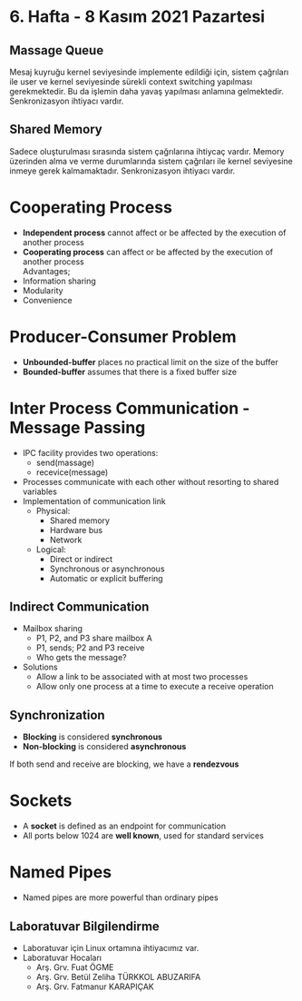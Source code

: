 # 6. Hafta - 8 Kasım 2021 Pazartesi

## Massage Queue
Mesaj kuyruğu kernel seviyesinde implemente edildiği için, sistem çağrıları ile user ve kernel seviyesinde sürekli context switching yapılması gerekmektedir. Bu da işlemin daha yavaş yapılması anlamına gelmektedir.
Senkronizasyon ihtiyacı vardır.

## Shared Memory
Sadece oluşturulması sırasında sistem çağrılarına ihtiycaç vardır. Memory üzerinden alma ve verme durumlarında sistem çağrıları ile kernel seviyesine inmeye gerek kalmamaktadır.
Senkronizasyon ihtiyacı vardır.

# Cooperating Process
* **Independent process** cannot affect or be affected by the execution of another process
* **Cooperating process** can affect or be affected by the execution of another process  
Advantages;
* Information sharing
* Modularity
* Convenience

# Producer-Consumer Problem
* **Unbounded-buffer** places no practical limit on the size of the buffer
* **Bounded-buffer** assumes that there is a fixed buffer size

# Inter Process Communication - Message Passing
* IPC facility provides two operations:
  * send(massage)
  * recevice(message)
* Processes communicate with each other without resorting to shared variables
* Implementation of communication link
  * Physical:
    * Shared memory
    * Hardware bus
    * Network
  * Logical:
    * Direct or indirect
    * Synchronous or asynchronous
    * Automatic or explicit buffering

## Indirect Communication
* Mailbox sharing
  * P1, P2, and P3 share mailbox A
  * P1, sends; P2 and P3 receive
  * Who gets the message?
* Solutions
  * Allow a link to be associated with at most two processes
  * Allow only one process at a time to execute a receive operation

## Synchronization
* **Blocking** is considered **synchronous**
* **Non-blocking** is considered **asynchronous**

If both send and receive are blocking, we have a **rendezvous**

# Sockets
* A **socket** is defined as an endpoint for communication
* All ports below 1024 are **well known**, used for standard services

# Named Pipes
* Named pipes are more powerful than ordinary pipes

## Laboratuvar Bilgilendirme
* Laboratuvar için Linux ortamına ihtiyacımız var.  
* Laboratuvar Hocaları
  * Arş. Grv. Fuat ÖGME
  * Arş. Grv. Betül Zeliha TÜRKKOL ABUZARIFA
  * Arş. Grv. Fatmanur KARAPIÇAK